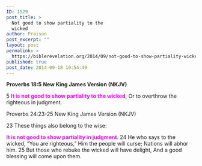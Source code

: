 ```yaml
---
ID: 1529
post_title: >
  Not good to show partiality to the
  wicked
author: Praison
post_excerpt: ""
layout: post
permalink: >
  https://biblerevelation.org/2014/09/not-good-to-show-partiality-wicked/
published: true
post_date: 2014-09-18 10:54:49
---
```

<strong>Proverbs 18:5</strong>
<strong> New King James Version (NKJV)</strong>

5 <span style="color: #ff00ff;"><strong>It is not good to show partiality to the wicked</strong></span>,
Or to overthrow the righteous in judgment.

Proverbs 24:23-25
New King James Version (NKJV)

23 These things also belong to the wise:

<span style="color: #ff00ff;"><strong>It is not good to show partiality in judgment</strong></span>.
24 He who says to the wicked, “You are righteous,”
Him the people will curse;
Nations will abhor him.
25 But those who rebuke the wicked will have delight,
And a good blessing will come upon them.